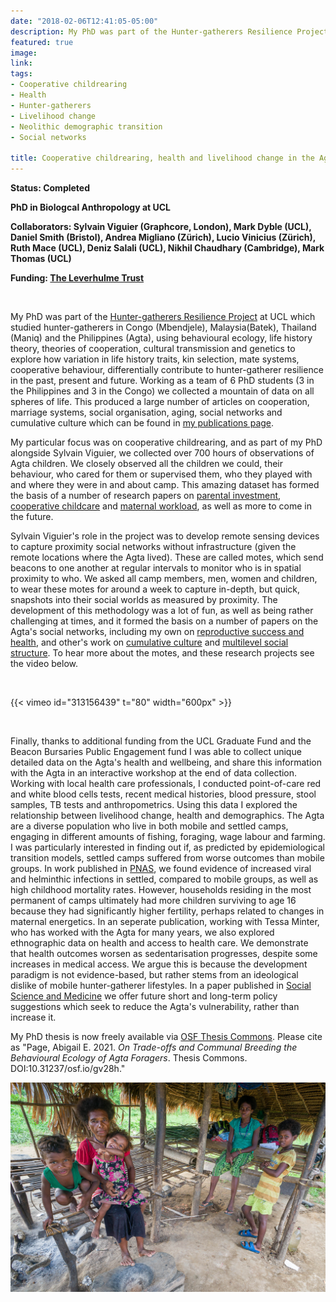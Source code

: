```yaml
---
date: "2018-02-06T12:41:05-05:00"
description: My PhD was part of the Hunter-gatherers Resilience Project at UCL which studied hunter-gatherers in Congo (Mbendjele), Malaysia(Batek), Thailand (Maniq) and the Philippines (Agta), using behavioural ecology, life history theory, theories of cooperation, cultural transmission and genetics to explore how variation in life history traits, kin selection, mate systems, cooperative behaviour, differentially contribute to hunter-gatherer resilience in the past, present and future. My research focused on cooperative childrearing, health and livelihood change in the Agta.  
featured: true
image:
link:
tags:
- Cooperative childrearing
- Health 
- Hunter-gatherers
- Livelihood change
- Neolithic demographic transition
- Social networks

title: Cooperative childrearing, health and livelihood change in the Agta hunter-gatherers
---
```


**Status: Completed**

**PhD in Biologcal Anthropology at UCL**

**Collaborators: Sylvain Viguier (Graphcore, London), Mark Dyble (UCL), Daniel Smith (Bristol), Andrea Migliano (Zürich), Lucio Vinicius (Zürich), Ruth Mace (UCL), Deniz Salali (UCL), Nikhil Chaudhary (Cambridge), Mark Thomas (UCL)**

**Funding: [The Leverhulme Trust](https://www.leverhulme.ac.uk/)**

​

My PhD was part of the [Hunter-gatherers Resilience Project](https://www.migliano-resilience.com/about) at UCL which studied hunter-gatherers in Congo (Mbendjele), Malaysia(Batek), Thailand (Maniq) and the Philippines (Agta), using behavioural ecology, life history theory, theories of cooperation, cultural transmission and genetics to explore how variation in life history traits, kin selection, mate systems, cooperative behaviour, differentially contribute to hunter-gatherer resilience in the past, present and future. Working as a team of 6 PhD students (3 in the Philippines and 3 in the Congo) we collected a mountain of data on all spheres of life. This produced a large number of articles on cooperation, marriage systems, social organisation, aging, social networks and cumulative culture which can be found in [my publications page](#Publications). 

My particular focus was on cooperative childrearing, and as part of my PhD alongside Sylvain Viguier, we collected over 700 hours of observations of Agta children. We closely observed all the children we could, their behaviour, who cared for them or supervised them, who they played with and where they were in and about camp. This amazing dataset has formed the basis of a number of research papers on [parental investment](https://www.cambridge.org/core/journals/evolutionary-human-sciences/article/why-so-many-agta-boys-explaining-extreme-sex-ratios-in-philippine-foragers/83A0E976E1178011ACB6B21BEE1D2DF3), [cooperative childcare](https://www.nature.com/articles/s41562-019-0679-2) and [maternal workload](https://royalsocietypublishing.org/toc/rstb/376/1827), as well as more to come in the future. 

Sylvain Viguier's role in the project was to develop remote sensing devices to capture proximity social networks without infrastructure (given the remote locations where the Agta lived). These are called motes, which send beacons to one another at regular intervals to monitor who is in spatial proximity to who. We asked all camp members, men, women and children, to wear these motes for around a week to capture in-depth, but quick, snapshots into their social worlds as measured by proximity. The development of this methodology was a lot of fun, as well as being rather challenging at times, and it formed the basis on a number of papers on the Agta's social networks, including my own on [reproductive success and health](https://www.nature.com/articles/s41598-017-01310-5), and other's work on [cumulative culture](https://www.nature.com/articles/s41562-016-0043) and [multilevel social structure](https://advances.sciencemag.org/content/6/9/eaax5913). To hear more about the motes, and these research projects see the video below. 

<br          />

 {{< vimeo id="313156439" t="80" width="600px" >}} 
 
<br          />

Finally, thanks to additional funding from the UCL Graduate Fund and the Beacon Bursaries Public Engagement fund I was able to collect unique detailed data on the Agta's health and wellbeing, and share this information with the Agta in an interactive workshop at the end of data collection. Working with local health care professionals, I conducted point-of-care red and white blood cells tests, recent medical histories, blood pressure, stool samples, TB tests and anthropometrics. Using this data I explored the relationship between livelihood change, health and demographics. The Agta are a diverse population who live in both mobile and settled camps, engaging in different amounts of fishing, foraging, wage labour and farming. I was particularly interested in finding out if, as predicted by epidemiological transition models, settled camps suffered from worse outcomes than mobile groups. In work published in [PNAS](https://www.pnas.org/content/113/17/4694 ), we found evidence of increased viral and helminthic infections in settled, compared to mobile groups, as well as high childhood mortality rates. However, households residing in the most permanent of camps ultimately had more children surviving to age 16 because they had significantly higher fertility, perhaps related to changes in maternal energetics. In an seperate publication, working with Tessa Minter, who has worked with the Agta for many years, we also explored ethnographic data on health and access to health care. We demonstrate that health outcomes worsen as sedentarisation progresses, despite some increases in medical access. We argue this is because the development paradigm is not evidence-based, but rather stems from an ideological dislike of mobile hunter-gatherer lifestyles. In a paper published in [Social Science and Medicine](https://ideas.repec.org/a/eee/socmed/v197y2018icp39-48.html) we offer future short and long-term policy suggestions which seek to reduce the Agta's vulnerability, rather than increase it.     

My PhD thesis is now freely available via [OSF Thesis Commons](https://thesiscommons.org/gv28h/). Please cite as "Page, Abigail E. 2021. *On Trade-offs and Communal Breeding the Behavioural Ecology of Agta Foragers*. Thesis Commons. DOI:10.31237/osf.io/gv28h."

![Photo by Sylvain Viguier](/img/atcamp.jpg)
